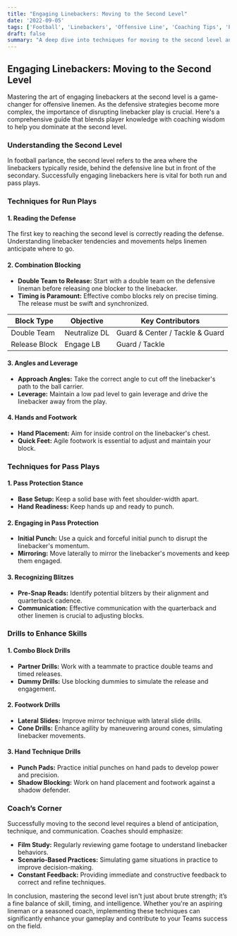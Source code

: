 ```yaml
---
title: "Engaging Linebackers: Moving to the Second Level"
date: '2022-09-05'
tags: ['Football', 'Linebackers', 'Offensive Line', 'Coaching Tips', 'Player Skills', 'Run Plays', 'Pass Plays', 'Techniques', 'Second Level']
draft: false
summary: "A deep dive into techniques for moving to the second level and effectively engaging linebackers in both run and pass plays."
---
```


## Engaging Linebackers: Moving to the Second Level

Mastering the art of engaging linebackers at the second level is a game-changer for offensive linemen. As the defensive strategies become more complex, the importance of disrupting linebacker play is crucial. Here's a comprehensive guide that blends player knowledge with coaching wisdom to help you dominate at the second level.

### Understanding the Second Level

In football parlance, the second level refers to the area where the linebackers typically reside, behind the defensive line but in front of the secondary. Successfully engaging linebackers here is vital for both run and pass plays. 

### Techniques for Run Plays

#### 1. **Reading the Defense**
   The first key to reaching the second level is correctly reading the defense. Understanding linebacker tendencies and movements helps linemen anticipate where to go.

#### 2. **Combination Blocking**

- **Double Team to Release:** Start with a double team on the defensive lineman before releasing one blocker to the linebacker.
- **Timing is Paramount:** Effective combo blocks rely on precise timing. The release must be swift and synchronized.

| Block Type       | Objective                   | Key Contributors                  |
|------------------|-----------------------------|-----------------------------------|
| Double Team      | Neutralize DL               | Guard & Center / Tackle & Guard   |
| Release Block    | Engage LB                   | Guard / Tackle                    |

#### 3. **Angles and Leverage**

- **Approach Angles:** Take the correct angle to cut off the linebacker's path to the ball carrier.
- **Leverage:** Maintain a low pad level to gain leverage and drive the linebacker away from the play.

#### 4. **Hands and Footwork**

- **Hand Placement:** Aim for inside control on the linebacker's chest.
- **Quick Feet:** Agile footwork is essential to adjust and maintain your block.

### Techniques for Pass Plays

#### 1. **Pass Protection Stance**

- **Base Setup:** Keep a solid base with feet shoulder-width apart.
- **Hand Readiness:** Keep hands up and ready to punch.

#### 2. **Engaging in Pass Protection**

- **Initial Punch:** Use a quick and forceful initial punch to disrupt the linebacker's momentum.
- **Mirroring:** Move laterally to mirror the linebacker's movements and keep them engaged.

#### 3. **Recognizing Blitzes**

- **Pre-Snap Reads:** Identify potential blitzers by their alignment and quarterback cadence.
- **Communication:** Effective communication with the quarterback and other linemen is crucial to adjusting blocks.

### Drills to Enhance Skills

#### 1. **Combo Block Drills**

- **Partner Drills:** Work with a teammate to practice double teams and timed releases.
- **Dummy Drills:** Use blocking dummies to simulate the release and engagement.

#### 2. **Footwork Drills**

- **Lateral Slides:** Improve mirror technique with lateral slide drills.
- **Cone Drills:** Enhance agility by maneuvering around cones, simulating linebacker movements.

#### 3. **Hand Technique Drills**

- **Punch Pads:** Practice initial punches on hand pads to develop power and precision.
- **Shadow Blocking:** Work on hand placement and footwork against a shadow defender.

### Coach’s Corner

Successfully moving to the second level requires a blend of anticipation, technique, and communication. Coaches should emphasize:

- **Film Study:** Regularly reviewing game footage to understand linebacker behaviors.
- **Scenario-Based Practices:** Simulating game situations in practice to improve decision-making.
- **Constant Feedback:** Providing immediate and constructive feedback to correct and refine techniques.

In conclusion, mastering the second level isn't just about brute strength; it’s a fine balance of skill, timing, and intelligence. Whether you're an aspiring lineman or a seasoned coach, implementing these techniques can significantly enhance your gameplay and contribute to your Teams success on the field.
```